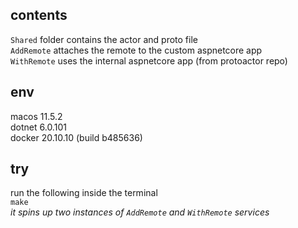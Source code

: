 ## contents
`Shared` folder contains the actor and proto file\
`AddRemote` attaches the remote to the custom aspnetcore app\
`WithRemote` uses the internal aspnetcore app (from protoactor repo)

## env
macos 11.5.2\
dotnet 6.0.101\
docker 20.10.10 (build b485636)

## try
run the following inside the terminal\
`make`\
*it spins up two instances of `AddRemote` and `WithRemote` services*
